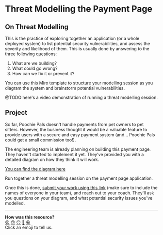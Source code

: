 # Threat Modelling the Payment Page

## On Threat Modelling

This is the practice of exploring together an application (or a whole deployed
system) to list potential security vulnerabilities, and assess the severity and
likelihood of them. This is usually done by answering to the three following
questions:
1. What are we building?
2. What could go wrong?
3. How can we fix it or prevent it?

You can [use this Miro
template](https://miro.com/app/board/uXjVM5fZQWg=/?share_link_id=830347769669)
to structure your modelling session as you diagram the system and brainstorm
potential vulnerabilities.

@TODO here's a video demonstration of running a threat modelling session.

## Project

So far, Poochie Pals doesn't handle payments from pet owners to pet sitters. However, the business thought it would be a valuable feature to provide users with a secure and easy payment system (and... Poochie Pals could get a small commission too!).

The engineering team is already planning on building this payment page. They haven't started to implement it yet. They've provided you with a detailed diagram on how they think it will work.

[You can find the diagram here](./poochie-pals-payment-page.png)

Run together a threat modelling session on the payment page application.

Once this is done, [submit your work using this
link](https://airtable.com/appJ1wvInmFyFFYlN/shrvo9ePjlwnaiLv5?prefill_Item=ce_security_02) (make sure to include the names of everyone in your team), 
and reach out to your coach. They'll ask you questions on your diagram, and what
potential security issues you've modelled.


<!-- BEGIN GENERATED SECTION DO NOT EDIT -->

---

**How was this resource?**  
[😫](https://airtable.com/shrUJ3t7KLMqVRFKR?prefill_Repository=makersacademy%2Fdevops-course&prefill_File=security%2Fprojects%2F03_challenge.md&prefill_Sentiment=😫) [😕](https://airtable.com/shrUJ3t7KLMqVRFKR?prefill_Repository=makersacademy%2Fdevops-course&prefill_File=security%2Fprojects%2F03_challenge.md&prefill_Sentiment=😕) [😐](https://airtable.com/shrUJ3t7KLMqVRFKR?prefill_Repository=makersacademy%2Fdevops-course&prefill_File=security%2Fprojects%2F03_challenge.md&prefill_Sentiment=😐) [🙂](https://airtable.com/shrUJ3t7KLMqVRFKR?prefill_Repository=makersacademy%2Fdevops-course&prefill_File=security%2Fprojects%2F03_challenge.md&prefill_Sentiment=🙂) [😀](https://airtable.com/shrUJ3t7KLMqVRFKR?prefill_Repository=makersacademy%2Fdevops-course&prefill_File=security%2Fprojects%2F03_challenge.md&prefill_Sentiment=😀)  
Click an emoji to tell us.

<!-- END GENERATED SECTION DO NOT EDIT -->
